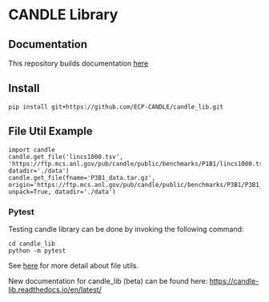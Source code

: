 # CANDLE Library

## Documentation

This repository builds documentation [here](https://candle-lib.readthedocs.io/en/latest/index.html)

## Install

```
pip install git+https://github.com/ECP-CANDLE/candle_lib.git
```

## File Util Example

```
import candle
candle.get_file('lincs1000.tsv', 'https://ftp.mcs.anl.gov/pub/candle/public/benchmarks/P1B1/lincs1000.tsv', datadir='./data')
candle.get_file(fname='P3B1_data.tar.gz', origin='https://ftp.mcs.anl.gov/pub/candle/public/benchmarks/P3B1/P3B1_data.tar.gz', unpack=True, datadir='./data')
```

### Pytest

Testing candle library can be done by invoking the following command:

```
cd candle_lib
python -m pytest
```

See [here](https://ecp-candle.github.io/Candle/candle_lib/file_utils.html) for more detail about file utils.

New documentation for candle_lib (beta) can be found here: https://candle-lib.readthedocs.io/en/latest/
